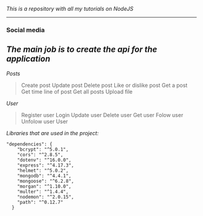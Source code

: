 *This is a repository with all my tutorials on NodeJS*

-------------------

### Social media

## *The main job is to create the api for the application*

*Posts*
> Create post
> Update post
> Delete post 
> Like or dislike post
> Get a post 
> Get time line of post
> Get all posts
> Upload file

*User*
> Register user
> Login
> Update user
> Delete user
> Get user
> Folow user
> Unfolow user
> User

*Libraries that are used in the project:*
```
"dependencies": {
    "bcrypt": "^5.0.1",
    "cors": "^2.8.5",
    "dotenv": "^16.0.0",
    "express": "^4.17.3",
    "helmet": "^5.0.2",
    "mongodb": "^4.4.1",
    "mongoose": "^6.2.8",
    "morgan": "^1.10.0",
    "multer": "^1.4.4",
    "nodemon": "^2.0.15",
    "path": "^0.12.7"
  }
```
